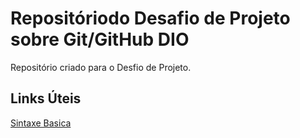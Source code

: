 # Repositóriodo Desafio de Projeto sobre Git/GitHub DIO
Repositório criado para o Desfio de Projeto.

## Links Úteis
[Sintaxe Basica](https://www.markdownguide.org/basic-syntax/)
